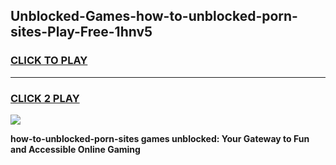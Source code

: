 
## Unblocked-Games-how-to-unblocked-porn-sites-Play-Free-1hnv5
<h3>
<a href="https://premium76.site?title=how-to-unblocked-porn-sites&ref=18A1">CLICK TO PLAY</a></h3>
<hr>

<h3>
<a href="https://premium76.site?title=how-to-unblocked-porn-sites&ref=18A1">CLICK 2 PLAY</a>
  
</h3>

<a href="https://premium76.site?title=how-to-unblocked-porn-sites&ref=18A1"><img src="https://clearcache.store/games.png"></a>


**how-to-unblocked-porn-sites games unblocked: Your Gateway to Fun and Accessible Online Gaming**
